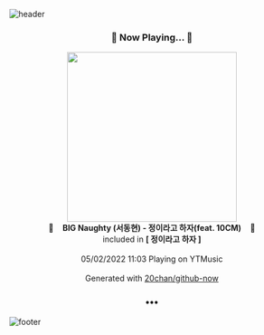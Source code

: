 ![header](https://capsule-render.vercel.app/api?type=wave&height=170&section=header&text=Hi.%20I'm%20SHIFT&fontColor=090707&fontAlignX=45&fontAlignY=65&fontSize=100)

<h3 align="center">🎵 Now Playing... 🎵</h3>
<p align="center">
  <a href="https://music.youtube.com/watch?v=OlXr5YD-MWA">
    <img width="300" src="https://lh3.googleusercontent.com/plFuJqbav1yVEIBP0i0lSwLm10agsJn_CRX3r4CtCYIL56_3VVxz-j9wyRMAkqOFHlILzK16Tixj0qc">
  </a>
  <br>
  🎵&nbsp&nbsp&nbsp <b>BIG Naughty (서동현) - 정이라고 하자(feat. 10CM)</b> &nbsp&nbsp&nbsp🎵
  <br>
  included in <b>[ 정이라고 하자 ]</b>
  
  <br />
  <br />
  05/02/2022 11:03 Playing on YTMusic
  <br />
  <br />
  Generated with <a href="https://github.com/20chan/github-now">20chan/github-now</a>
</p>

<h3 align="center">•••</h3>

![footer](https://capsule-render.vercel.app/api?type=wave&height=150&section=footer)
